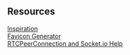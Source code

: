 
## Resources

[Inspiration](https://github.com/itstaranarora/video-chat-v1) \
[Favicon Generator](https://favicon.io/favicon-generator/) \
[RTCPeerConnection and Socket.io Help](https://github.com/jakub-leszczynski/video-calling-app-example)
